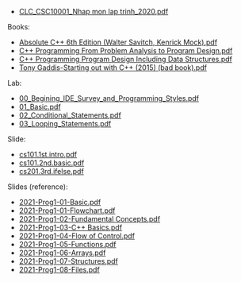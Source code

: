 - [CLC_CSC10001_Nhap mon lap trinh_2020.pdf](<Information Technology - HCMUS/2023-2024/First semester/Programming 1 - CSC10001/Resources/CLC_CSC10001_Nhap mon lap trinh_2020.pdf>)

Books:

- [Absolute C++ 6th Edition (Walter Savitch, Kenrick Mock).pdf](<Information Technology - HCMUS/2023-2024/First semester/Programming 1 - CSC10001/Resources/Books/Absolute C++ 6th Edition (Walter Savitch, Kenrick Mock).pdf>)
- [C++ Programming From Problem Analysis to Program Design.pdf](<Information Technology - HCMUS/2023-2024/First semester/Programming 1 - CSC10001/Resources/Books/C++ Programming From Problem Analysis to Program Design.pdf>)
- [C++ Programming Program Design Including Data Structures.pdf](<Information Technology - HCMUS/2023-2024/First semester/Programming 1 - CSC10001/Resources/Books/C++ Programming Program Design Including Data Structures.pdf>)
- [Tony Gaddis-Starting out with C++ (2015) (bad book).pdf](<Information Technology - HCMUS/2023-2024/First semester/Programming 1 - CSC10001/Resources/Books/Tony Gaddis-Starting out with C++ (2015) (bad book).pdf>)

Lab:

- [00_Begining_IDE_Survey_and_Programming_Styles.pdf](<Information Technology - HCMUS/2023-2024/First semester/Programming 1 - CSC10001/Resources/Lab/00_Begining_IDE_Survey_and_Programming_Styles.pdf>)
- [01_Basic.pdf](<Information Technology - HCMUS/2023-2024/First semester/Programming 1 - CSC10001/Resources/Lab/01_Basic.pdf>)
- [02_Conditional_Statements.pdf](<Information Technology - HCMUS/2023-2024/First semester/Programming 1 - CSC10001/Resources/Lab/02_Conditional_Statements.pdf>)
- [03_Looping_Statements.pdf](<Information Technology - HCMUS/2023-2024/First semester/Programming 1 - CSC10001/Resources/Lab/03_Looping_Statements.pdf>)

Slide:

- [cs101.1st.intro.pdf](<Information Technology - HCMUS/2023-2024/First semester/Programming 1 - CSC10001/Resources/Slide/cs101.1st.intro.pdf>)
- [cs101.2nd.basic.pdf](<Information Technology - HCMUS/2023-2024/First semester/Programming 1 - CSC10001/Resources/Slide/cs101.2nd.basic.pdf>)
- [cs201.3rd.ifelse.pdf](<Information Technology - HCMUS/2023-2024/First semester/Programming 1 - CSC10001/Resources/Slide/cs201.3rd.ifelse.pdf>)

Slides (reference):

- [2021-Prog1-01-Basic.pdf](<Information Technology - HCMUS/2023-2024/First semester/Programming 1 - CSC10001/Resources/Slides (reference)/2021-Prog1-01-Basic.pdf>)
- [2021-Prog1-01-Flowchart.pdf](<Information Technology - HCMUS/2023-2024/First semester/Programming 1 - CSC10001/Resources/Slides (reference)/2021-Prog1-01-Flowchart.pdf>)
- [2021-Prog1-02-Fundamental Concepts.pdf](<Information Technology - HCMUS/2023-2024/First semester/Programming 1 - CSC10001/Resources/Slides (reference)/2021-Prog1-02-Fundamental Concepts.pdf>)
- [2021-Prog1-03-C++ Basics.pdf](<Information Technology - HCMUS/2023-2024/First semester/Programming 1 - CSC10001/Resources/Slides (reference)/2021-Prog1-03-C++ Basics.pdf>)
- [2021-Prog1-04-Flow of Control.pdf](<Information Technology - HCMUS/2023-2024/First semester/Programming 1 - CSC10001/Resources/Slides (reference)/2021-Prog1-04-Flow of Control.pdf>)
- [2021-Prog1-05-Functions.pdf](<Information Technology - HCMUS/2023-2024/First semester/Programming 1 - CSC10001/Resources/Slides (reference)/2021-Prog1-05-Functions.pdf>)
- [2021-Prog1-06-Arrays.pdf](<Information Technology - HCMUS/2023-2024/First semester/Programming 1 - CSC10001/Resources/Slides (reference)/2021-Prog1-06-Arrays.pdf>)
- [2021-Prog1-07-Structures.pdf](<Information Technology - HCMUS/2023-2024/First semester/Programming 1 - CSC10001/Resources/Slides (reference)/2021-Prog1-07-Structures.pdf>)
- [2021-Prog1-08-Files.pdf](<Information Technology - HCMUS/2023-2024/First semester/Programming 1 - CSC10001/Resources/Slides (reference)/2021-Prog1-08-Files.pdf>)
